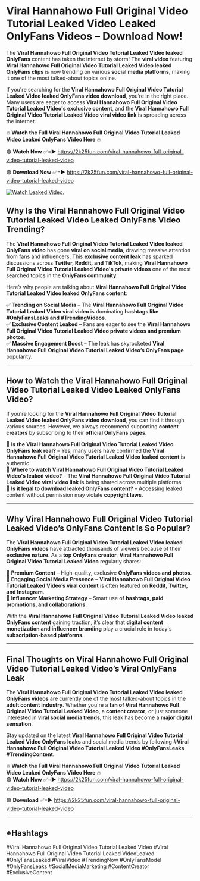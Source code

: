 # Viral Hannahowo Full Original Video Tutorial Leaked Video Leaked OnlyFans Videos – Download Now!

The **Viral Hannahowo Full Original Video Tutorial Leaked Video leaked OnlyFans** content has taken the internet by storm! The **viral video** featuring **Viral Hannahowo Full Original Video Tutorial Leaked Video leaked OnlyFans clips** is now trending on various **social media platforms**, making it one of the most talked-about topics online.  

If you're searching for the **Viral Hannahowo Full Original Video Tutorial Leaked Video leaked OnlyFans video download**, you’re in the right place. Many users are eager to access **Viral Hannahowo Full Original Video Tutorial Leaked Video's exclusive content**, and the **Viral Hannahowo Full Original Video Tutorial Leaked Video viral video link** is spreading across the internet.  

🔥 **Watch the Full Viral Hannahowo Full Original Video Tutorial Leaked Video Leaked OnlyFans Video Here** 🔥  

🟢 **Watch Now** ✅=► https://2k25fun.com/viral-hannahowo-full-original-video-tutorial-leaked-video

🟢 **Download Now** ✅=► https://2k25fun.com/viral-hannahowo-full-original-video-tutorial-leaked-video

[![Watch Leaked Video.](https://miro.medium.com/v2/resize:fit:828/format:webp/1*cilzJN44JGOrTw9NJCrNHA.gif "Watch Leaked Video")](https://2k25fun.com/viral-hannahowo-full-original-video-tutorial-leaked-video)

## **Why Is the Viral Hannahowo Full Original Video Tutorial Leaked Video Leaked OnlyFans Video Trending?**  

The **Viral Hannahowo Full Original Video Tutorial Leaked Video leaked OnlyFans video** has gone **viral on social media**, drawing massive attention from fans and influencers. This **exclusive content leak** has sparked discussions across **Twitter, Reddit, and TikTok**, making **Viral Hannahowo Full Original Video Tutorial Leaked Video's private videos** one of the most searched topics in the **OnlyFans community**.  

Here’s why people are talking about **Viral Hannahowo Full Original Video Tutorial Leaked Video leaked OnlyFans content**:  

✅ **Trending on Social Media** – The **Viral Hannahowo Full Original Video Tutorial Leaked Video viral video** is dominating **hashtags like #OnlyFansLeaks and #TrendingVideos**.  
✅ **Exclusive Content Leaked** – Fans are eager to see the **Viral Hannahowo Full Original Video Tutorial Leaked Video private videos and premium photos**.  
✅ **Massive Engagement Boost** – The leak has skyrocketed **Viral Hannahowo Full Original Video Tutorial Leaked Video’s OnlyFans page** popularity.  

---

## **How to Watch the Viral Hannahowo Full Original Video Tutorial Leaked Video Leaked OnlyFans Video?**  

If you're looking for the **Viral Hannahowo Full Original Video Tutorial Leaked Video leaked OnlyFans video download**, you can find it through various sources. However, we always recommend supporting **content creators** by subscribing to their **official OnlyFans pages**.  

🔹 **Is the Viral Hannahowo Full Original Video Tutorial Leaked Video OnlyFans leak real?** – Yes, many users have confirmed the **Viral Hannahowo Full Original Video Tutorial Leaked Video leaked content** is authentic.  
🔹 **Where to watch Viral Hannahowo Full Original Video Tutorial Leaked Video's leaked video?** – The **Viral Hannahowo Full Original Video Tutorial Leaked Video viral video link** is being shared across multiple platforms.  
🔹 **Is it legal to download leaked OnlyFans content?** – Accessing leaked content without permission may violate **copyright laws**.  

---

## **Why Viral Hannahowo Full Original Video Tutorial Leaked Video’s OnlyFans Content Is So Popular?**  

The **Viral Hannahowo Full Original Video Tutorial Leaked Video leaked OnlyFans videos** have attracted thousands of viewers because of their **exclusive nature**. As a **top OnlyFans creator**, **Viral Hannahowo Full Original Video Tutorial Leaked Video** regularly shares:  

📌 **Premium Content** – High-quality, exclusive **OnlyFans videos and photos**.  
📌 **Engaging Social Media Presence** – **Viral Hannahowo Full Original Video Tutorial Leaked Video’s viral content** is often featured on **Reddit, Twitter, and Instagram**.  
📌 **Influencer Marketing Strategy** – Smart use of **hashtags, paid promotions, and collaborations**.  

With the **Viral Hannahowo Full Original Video Tutorial Leaked Video leaked OnlyFans content** gaining traction, it’s clear that **digital content monetization and influencer branding** play a crucial role in today's **subscription-based platforms**.  

---

## **Final Thoughts on Viral Hannahowo Full Original Video Tutorial Leaked Video’s Viral OnlyFans Leak**  

The **Viral Hannahowo Full Original Video Tutorial Leaked Video leaked OnlyFans videos** are currently one of the most talked-about topics in the **adult content industry**. Whether you're a **fan of Viral Hannahowo Full Original Video Tutorial Leaked Video**, a **content creator**, or just someone interested in **viral social media trends**, this leak has become a **major digital sensation**.  

Stay updated on the latest **Viral Hannahowo Full Original Video Tutorial Leaked Video OnlyFans leaks** and social media trends by following **#Viral Hannahowo Full Original Video Tutorial Leaked Video #OnlyFansLeaks #TrendingContent**.  

🔥 **Watch the Full Viral Hannahowo Full Original Video Tutorial Leaked Video Leaked OnlyFans Video Here** 🔥  
🟢 **Watch Now** ✅=► https://2k25fun.com/viral-hannahowo-full-original-video-tutorial-leaked-video

🟢 **Download** ✅=► https://2k25fun.com/viral-hannahowo-full-original-video-tutorial-leaked-video

---

## *Hashtags
#Viral Hannahowo Full Original Video Tutorial Leaked Video #Viral Hannahowo Full Original Video Tutorial Leaked VideoLeaked #OnlyFansLeaked #ViralVideo #TrendingNow #OnlyFansModel #OnlyFansLeaks #SocialMediaMarketing #ContentCreator #ExclusiveContent  